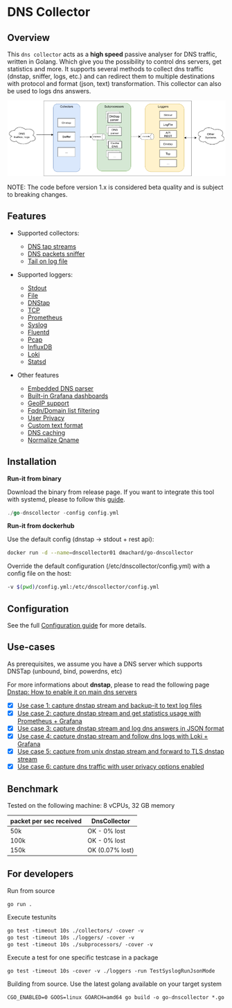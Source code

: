 # DNS Collector

##  Overview

This `dns collector` acts as a **high speed** passive analyser for DNS traffic, written in Golang. Which give you the possibility to control dns servers, get statistics and more. It supports several methods to collect dns traffic (dnstap, sniffer, logs, etc.) and can redirect them to multiple destinations with protocol and format (json, text) transformation. This collector can also be used to logs dns answers.

![overview](doc/overview.png)

NOTE: The code before version 1.x is considered beta quality and is subject to breaking changes. 

## Features

- Supported collectors:
    - [DNS tap streams](doc/configuration.md#dns-tap) 
    - [DNS packets sniffer](doc/configuration.md#Dns-Sniffer)
    - [Tail on log file](doc/configuration.md#tail)

- Supported loggers:
    - [Stdout](doc/configuration.md#stdout)
    - [File](doc/configuration.md#log-file)
    - [DNStap](doc/configuration.md#dnstap-client)
    - [TCP](doc/configuration.md#tcp-client)
    - [Prometheus](doc/configuration.md#rest-api)
    - [Syslog](doc/configuration.md#syslog)
    - [Fluentd](doc/configuration.md#fluentd-client)
    - [Pcap](doc/configuration.md#pcap-file)
    - [InfluxDB](doc/configuration.md#influxdb-client)
    - [Loki](doc/configuration.md#loki-client)
    - [Statsd](doc/configuration.md#statsd-client)

- Other features
    - [Embedded DNS parser](doc/dnsparser.md)
    - [Built-in Grafana dashboards](doc/dashboards.md)
    - [GeoIP support](doc/configuration.md#geoip-support)
    - [Fqdn/Domain list filtering](doc/configuration.md#fqdn-filtering)
    - [User Privacy](doc/configuration.md#user-privacy)
    - [Custom text format](doc/configuration.md#custom-text-format)
    - [DNS caching](doc/configuration.md#DNS-Caching)
    - [Normalize Qname](doc/configuration.md#Qname-lowercase)

## Installation

**Run-it from binary**

Download the binary from release page. If you want to integrate this tool with systemd, please to follow this [guide](https://dmachard.github.io/posts/0007-dnscollector-install-binary/).

```go
./go-dnscollector -config config.yml
```

**Run-it from dockerhub**

Use the default config (dnstap -> stdout + rest api):

```bash
docker run -d --name=dnscollector01 dmachard/go-dnscollector
```

Override the default configuration (/etc/dnscollector/config.yml) with a config file on the host:

```bash
-v $(pwd)/config.yml:/etc/dnscollector/config.yml
```

## Configuration

See the full [Configuration guide](doc/configuration.md) for more details.

## Use-cases

As prerequisites, we assume you have a DNS server which supports DNSTap (unbound, bind, powerdns, etc)

For more informations about **dnstap**, please to read the following page [Dnstap: How to enable it on main dns servers](https://dmachard.github.io/posts/0001-dnstap-testing/)

- [x] [Use case 1: capture dnstap stream and backup-it to text log files](https://dmachard.github.io/posts/0034-dnscollector-dnstap-to-log-files/)
- [x] [Use case 2: capture dnstap stream and get statistics usage with Prometheus + Grafana](https://dmachard.github.io/posts/0035-dnscollector-grafana-prometheus/)
- [x] [Use case 3: capture dnstap stream and log dns answers in JSON format](https://dmachard.github.io/posts/0042-dnscollector-dnstap-json-answers/)
- [x] [Use case 4: capture dnstap stream and follow dns logs with Loki + Grafana](https://dmachard.github.io/posts/0044-dnscollector-grafana-loki/)
- [x] [Use case 5: capture from unix dnstap stream and forward to TLS dnstap stream](example-config/use-case-5.yml)
- [x] [Use case 6: capture dns traffic with user privacy options enabled](example-config/use-case-6.yml)

## Benchmark

Tested on the following machine: 8 vCPUs, 32 GB memory

| packet per sec received| DnsCollector |
| ---- | ---- | 
| 50k   | OK - 0% lost| 
| 100k   | OK - 0% lost| 
| 150k   | OK (0.07% lost)|

## For developers

Run from source 

```
go run .
```

Execute testunits

```
go test -timeout 10s ./collectors/ -cover -v
go test -timeout 10s ./loggers/ -cover -v
go test -timeout 10s ./subprocessors/ -cover -v
```

Execute a test for one specific testcase in a package

```
go test -timeout 10s -cover -v ./loggers -run TestSyslogRunJsonMode
```

Building from source. Use the latest golang available on your target system 
```
CGO_ENABLED=0 GOOS=linux GOARCH=amd64 go build -o go-dnscollector *.go
```
